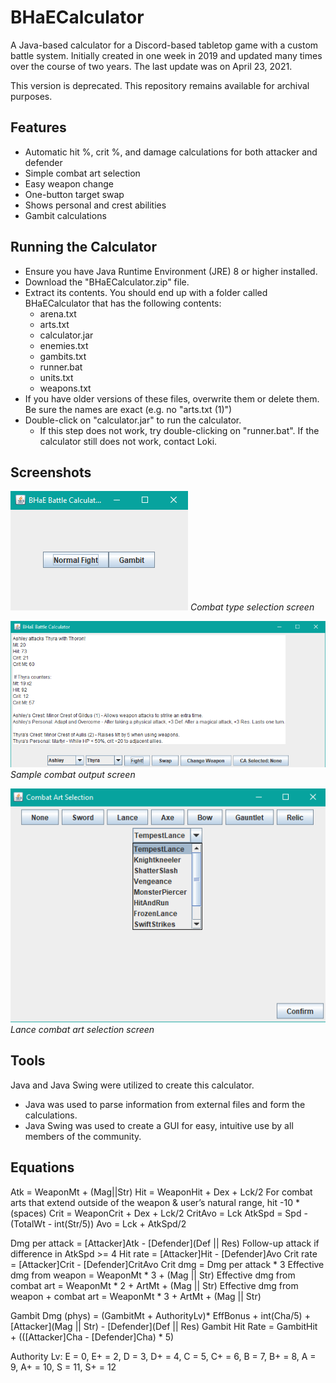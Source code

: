 # BHaECalculator
A Java-based calculator for a Discord-based tabletop game with a custom battle system. Initially created in one week in 2019 and updated many times over the course of two years. The last update was on April 23, 2021.

This version is deprecated. This repository remains available for archival purposes.

## Features
- Automatic hit %, crit %, and damage calculations for both attacker and defender
- Simple combat art selection
- Easy weapon change
- One-button target swap
- Shows personal and crest abilities
- Gambit calculations

## Running the Calculator
- Ensure you have Java Runtime Environment (JRE) 8 or higher installed.
- Download the "BHaECalculator.zip" file.
- Extract its contents. You should end up with a folder called BHaECalculator that has the following contents:
  - arena.txt
  - arts.txt
  - calculator.jar
  - enemies.txt
  - gambits.txt
  - runner.bat
  - units.txt
  - weapons.txt
- If you have older versions of these files, overwrite them or delete them. Be sure the names are exact (e.g. no "arts.txt (1)")
- Double-click on "calculator.jar" to run the calculator.
  - If this step does not work, try double-clicking on "runner.bat". If the calculator still does not work, contact Loki.

## Screenshots
![Combat type selection screen](/img/img1.png)
*Combat type selection screen*

![Sample combat output](/img/img2.png)
*Sample combat output screen*

![Sample combat art selection](/img/img3.png)
*Lance combat art selection screen*

## Tools
Java and Java Swing were utilized to create this calculator.
- Java was used to parse information from external files and form the calculations.
- Java Swing was used to create a GUI for easy, intuitive use by all members of the community.

## Equations
Atk = WeaponMt + (Mag||Str)
Hit = WeaponHit + Dex + Lck/2
For combat arts that extend outside of the weapon & user’s natural range, hit -10 * (spaces)
Crit = WeaponCrit + Dex + Lck/2
CritAvo = Lck
AtkSpd = Spd - (TotalWt - int(Str/5))
Avo = Lck + AtkSpd/2

Dmg per attack = [Attacker]Atk - [Defender](Def || Res)
Follow-up attack if difference in AtkSpd >= 4
Hit rate = [Attacker]Hit - [Defender]Avo
Crit rate = [Attacker]Crit - [Defender]CritAvo
Crit dmg = Dmg per attack * 3
Effective dmg from weapon = WeaponMt * 3 + (Mag || Str)
Effective dmg from combat art = WeaponMt * 2 + ArtMt + (Mag || Str)
Effective dmg from weapon + combat art = WeaponMt * 3 + ArtMt + (Mag || Str)

Gambit Dmg (phys) = (GambitMt + AuthorityLv)* EffBonus + int(Cha/5) + [Attacker](Mag || Str) - [Defender](Def || Res)
Gambit Hit Rate = GambitHit + (([Attacker]Cha - [Defender]Cha) * 5)

Authority Lv: E = 0, E+ = 2, D = 3, D+ = 4, C = 5, C+ = 6, B = 7, B+ = 8, A = 9, A+ = 10, S = 11, S+ = 12
